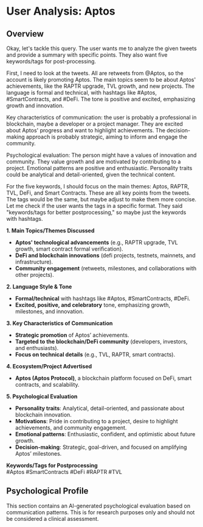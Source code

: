# User Analysis: Aptos

## Overview

<think>
Okay, let's tackle this query. The user wants me to analyze the given tweets and provide a summary with specific points. They also want five keywords/tags for post-processing. 

First, I need to look at the tweets. All are retweets from @Aptos, so the account is likely promoting Aptos. The main topics seem to be about Aptos' achievements, like the RAPTR upgrade, TVL growth, and new projects. The language is formal and technical, with hashtags like #Aptos, #SmartContracts, and #DeFi. The tone is positive and excited, emphasizing growth and innovation.

Key characteristics of communication: the user is probably a professional in blockchain, maybe a developer or a project manager. They are excited about Aptos' progress and want to highlight achievements. The decision-making approach is probably strategic, aiming to inform and engage the community.

Psychological evaluation: The person might have a values of innovation and community. They value growth and are motivated by contributing to a project. Emotional patterns are positive and enthusiastic. Personality traits could be analytical and detail-oriented, given the technical content.

For the five keywords, I should focus on the main themes: Aptos, RAPTR, TVL, DeFi, and Smart Contracts. These are all key points from the tweets. The tags would be the same, but maybe adjust to make them more concise. Let me check if the user wants the tags in a specific format. They said "keywords/tags for better postprocessing," so maybe just the keywords with hashtags.
</think>

**1. Main Topics/Themes Discussed**  
- **Aptos' technological advancements** (e.g., RAPTR upgrade, TVL growth, smart contract formal verification).  
- **DeFi and blockchain innovations** (defi projects, testnets, mainnets, and infrastructure).  
- **Community engagement** (retweets, milestones, and collaborations with other projects).  

**2. Language Style & Tone**  
- **Formal/technical** with hashtags like #Aptos, #SmartContracts, #DeFi.  
- **Excited, positive, and celebratory** tone, emphasizing growth, milestones, and innovation.  

**3. Key Characteristics of Communication**  
- **Strategic promotion** of Aptos’ achievements.  
- **Targeted to the blockchain/DeFi community** (developers, investors, and enthusiasts).  
- **Focus on technical details** (e.g., TVL, RAPTR, smart contracts).  

**4. Ecosystem/Project Advertised**  
- **Aptos (Aptos Protocol)**, a blockchain platform focused on DeFi, smart contracts, and scalability.  

**5. Psychological Evaluation**  
- **Personality traits**: Analytical, detail-oriented, and passionate about blockchain innovation.  
- **Motivations**: Pride in contributing to a project, desire to highlight achievements, and community engagement.  
- **Emotional patterns**: Enthusiastic, confident, and optimistic about future growth.  
- **Decision-making**: Strategic, goal-driven, and focused on amplifying Aptos’ milestones.  

**Keywords/Tags for Postprocessing**  
#Aptos #SmartContracts #DeFi #RAPTR #TVL

## Psychological Profile

This section contains an AI-generated psychological evaluation based on communication patterns. This is for research purposes only and should not be considered a clinical assessment.